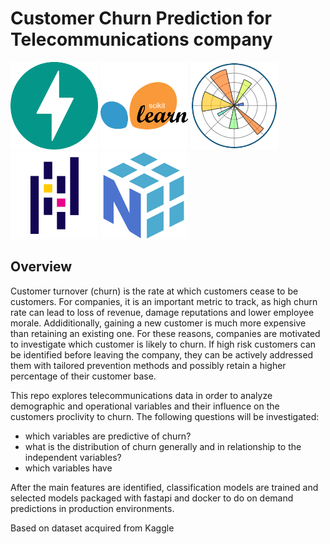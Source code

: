 # Customer Churn Prediction for Telecommunications company

<img src="assets/FastAPI.png" height="140"> <img src="assets/scikit-learn.png" height="140"> <img src="assets/Matplotlib.png" height="140"> <img src="assets/Pandas.png" height="140"> <img src="assets/NumPy.png" height="140">

## Overview 

Customer turnover (churn) is the rate at which customers cease to be customers.
For companies, it is an important metric to track, as high churn rate can lead
to loss of revenue, damage reputations and lower employee morale.
Addiditionally, gaining a new customer is much more expensive than retaining an
existing one. For these reasons, companies are motivated to investigate which
customer is likely to churn. If high risk customers can be identified before
leaving the company, they can be actively addressed them with tailored prevention
methods and possibly retain a higher percentage of their customer base.

This repo explores telecommunications data in order to analyze demographic and
operational variables and their influence on the customers proclivity to churn. 
The following questions will be investigated:
- which variables are predictive of churn?
- what is the distribution of churn generally and in relationship to the independent variables?
- which variables have

After the main features are identified, classification models are trained and
selected models packaged with fastapi and docker to do on demand predictions in production environments.

<!-- ## Results -->
<!---->
<!-- To see results of the analysis, see the exploration.py file. -->
<!---->
<!-- ## Installation and Usage -->
<!---->
<!-- Ensure you have docker installed. -->
<!-- Open a terminal and clone the repository -->
<!---->
<!-- ```{bash} -->
<!-- #git clone https: -->
<!-- cd  -->
<!-- ``` -->
<!---->
<!-- Run the analysis.py file or build directly from the pkl file. -->
<!---->
<!-- ```{bash} -->
<!-- docker build -t image name -->
<!-- ``` -->
<!---->
<!-- Run the container and execute the send_test_data.py script -->
<!-- ```{bash} -->
<!-- docker run --rm image_name -->
<!-- ``` -->
<!---->

Based on dataset acquired from Kaggle


